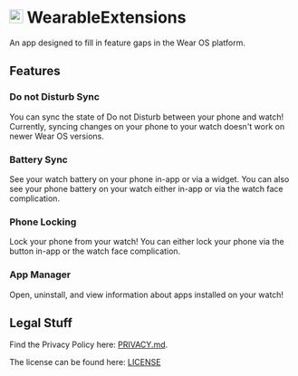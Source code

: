 # <img src="https://github.com/boswelja/WearableExtensions/raw/main/ic_launcher-web.png" width="24"> WearableExtensions

An app designed to fill in feature gaps in the Wear OS platform.


## Features
### Do not Disturb Sync
You can sync the state of Do not Disturb between your phone and watch! Currently, syncing changes on your phone to your watch doesn't work on newer Wear OS versions.

### Battery Sync
See your watch battery on your phone in-app or via a widget. You can also see your phone battery on your watch either in-app or via the watch face complication.

### Phone Locking
Lock your phone from your watch! You can either lock your phone via the button in-app or the watch face complication.

### App Manager
Open, uninstall, and view information about apps installed on your watch!

## Legal Stuff

Find the Privacy Policy here: [PRIVACY.md](https://github.com/boswelja/WearableExtensions/blob/main/PRIVACY.md).

The license can be found here: [LICENSE](https://github.com/boswelja/WearableExtensions/blob/main/LICENSE)
